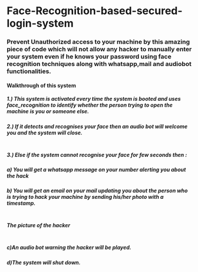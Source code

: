 # Face-Recognition-based-secured-login-system
### Prevent Unauthorized access to your machine by this amazing piece of code which will not allow any hacker to manually enter your system even if he knows your password using face recognition techniques along with whatsapp,mail and audiobot functionalities.

#### Walkthrough of this system
##### 1.) This system is activated every time the system is booted and uses face_recognition to identify whether the person trying to open the machine is you or someone else.
##### 2.) If it detects and recognises your face then an audio bot will welcome you and the system will close.
![]()
##### 3.) Else if the system cannot recognise your face for few seconds then : 

##### a) You will get a whatsapp message on your number alerting you about the hack 
##### b) You will get an email on your mail updating you about the person who is trying to hack your machine by sending his/her photo with a timestamp.
![]()

##### The picture of the hacker
![]()

##### c)An audio bot warning the hacker will be played.
##### d)The system will shut down.
